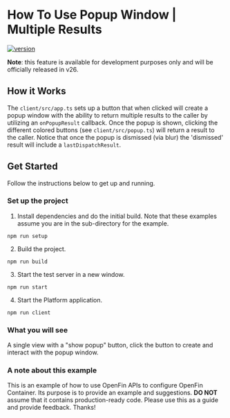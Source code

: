 # How To Use Popup Window | Multiple Results

[![version](https://img.shields.io/badge/version-canary-yellow.svg)](https://shields.io/)

**Note**: this feature is available for development purposes only and will be officially released in v26.

## How it Works

The `client/src/app.ts` sets up a button that when clicked will create a popup window with the ability to return multiple results to the caller by utilizing an `onPopupResult` callback. Once the popup is shown, clicking the different colored buttons (see `client/src/popup.ts`) will return a result to the caller. Notice that once the popup is dismissed (via blur) the 'dismissed' result will include a `lastDispatchResult`.

## Get Started

Follow the instructions below to get up and running.

### Set up the project

1. Install dependencies and do the initial build. Note that these examples assume you are in the sub-directory for the example.

```shell
npm run setup
```

2. Build the project.

```shell
npm run build
```

3. Start the test server in a new window.

```shell
npm run start
```

4. Start the Platform application.

```shell
npm run client
```

### What you will see

A single view with a "show popup" button, click the button to create and interact with the popup window.

### A note about this example

This is an example of how to use OpenFin APIs to configure OpenFin Container. Its purpose is to provide an example and suggestions. **DO NOT** assume that it contains production-ready code. Please use this as a guide and provide feedback. Thanks!
